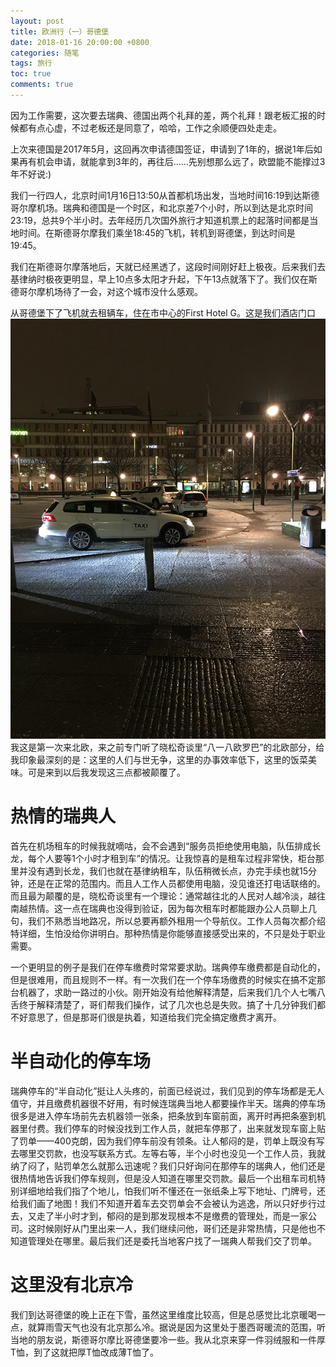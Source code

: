 ```yaml
---
layout: post
title: 欧洲行（一）哥德堡
date: 2018-01-16 20:00:00 +0800
categories: 随笔
tags: 旅行
toc: true
comments: true
---
```

因为工作需要，这次要去瑞典、德国出两个礼拜的差，两个礼拜！跟老板汇报的时候都有点心虚，不过老板还是同意了，哈哈，工作之余顺便四处走走。

上次来德国是2017年5月，这回再次申请德国签证，申请到了1年的，据说1年后如果再有机会申请，就能拿到3年的，再往后……先别想那么远了，欧盟能不能撑过3年不好说:)
<!-- more -->

我们一行四人，北京时间1月16日13:50从首都机场出发，当地时间16:19到达斯德哥尔摩机场。瑞典和德国是一个时区，和北京差7个小时，所以到达是北京时间23:19，总共9个半小时。去年经历几次国外旅行才知道机票上的起落时间都是当地时间。在斯德哥尔摩我们乘坐18:45的飞机，转机到哥德堡，到达时间是19:45。

我们在斯德哥尔摩落地后，天就已经黑透了，这段时间刚好赶上极夜。后来我们去基律纳时极夜更明显，早上10点多太阳才升起，下午13点就落下了。我们仅在斯德哥尔摩机场待了一会，对这个城市没什么感观。

从哥德堡下了飞机就去租辆车，住在市中心的First Hotel G。这是我们酒店门口
![](0116Europe01/img01.jpg)
我这是第一次来北欧，来之前专门听了晓松奇谈里“八一八欧罗巴”的北欧部分，给我印象最深刻的是：这里的人们与世无争，这里的办事效率低下，这里的饭菜美味。可是来到以后我发现这三点都被颠覆了。

# 热情的瑞典人
首先在机场租车的时候我就嘀咕，会不会遇到“服务员拒绝使用电脑，队伍排成长龙，每个人要等1个小时才租到车”的情况。让我惊喜的是租车过程非常快，柜台那里并没有遇到长龙，我们也就在基律纳租车，队伍稍微长点，办完手续也就15分钟，还是在正常的范围内。而且人工作人员都使用电脑，没见谁还打电话联络的。而且最为颠覆的是，晓松奇谈里有一个理论：通常越往北的人民对人越冷淡，越往南越热情。这一点在瑞典也没得到验证，因为每次租车时都能跟办公人员聊上几句，我们不熟悉当地路况，所以总要再额外租用一个导航仪。工作人员每次都介绍特详细，生怕没给你讲明白。那种热情是你能够直接感受出来的，不只是处于职业需要。

一个更明显的例子是我们在停车缴费时常常要求助。瑞典停车缴费都是自动化的，但是很难用，而且规则不一样。有一次我们在一个停车场缴费的时候实在搞不定那台机器了，求助一路过的小伙。刚开始没有给他解释清楚，后来我们几个人七嘴八舌终于解释清楚了，哥们帮我们操作，试了几次也总是失败。搞了十几分钟我们都不好意思了，但是那哥们很是执着，知道给我们完全搞定缴费才离开。

# 半自动化的停车场
瑞典停车的“半自动化”挺让人头疼的，前面已经说过，我们见到的停车场都是无人值守，并且缴费机器很不好用，有时候连瑞典当地人都要操作半天。瑞典的停车场很多是进入停车场前先去机器领一张条，把条放到车窗前面，离开时再把条塞到机器里付费。我们停车的时候没找到工作人员，就把车停那了，出来就发现车窗上贴了罚单——400克朗，因为我们停车前没有领条。让人郁闷的是，罚单上既没有写去哪里交罚款，也没写联系方式。左等右等，半个小时也没见一个工作人员，我就纳了闷了，贴罚单怎么就那么迅速呢？我们只好询问在那停车的瑞典人，他们还是很热情地告诉我们停车规则，但是没人知道在哪里交罚款。最后一个出租车司机特别详细地给我们指了个地儿，怕我们听不懂还在一张纸条上写下地址、门牌号，还给我们画了地图！我们不知道开着车去交罚单会不会被认为逃逸，所以只好步行过去，又走了半小时才到，郁闷的是到那发现根本不是缴费的管理处，而是一家公司。这时候刚好从门里出来一人，我们继续问他，哥们还是非常热情，只是他也不知道管理处在哪里。最后我们还是委托当地客户找了一瑞典人帮我们交了罚单。

# 这里没有北京冷
我们到达哥德堡的晚上正在下雪，虽然这里维度比较高，但是总感觉比北京暖喝一点，就算雨雪天气也没有北京那么冷。据说是因为这里处于墨西哥暖流的范围，听当地的朋友说，斯德哥尔摩比哥德堡要冷一些。我从北京来穿一件羽绒服和一件厚T恤，到了这就把厚T恤改成薄T恤了。
